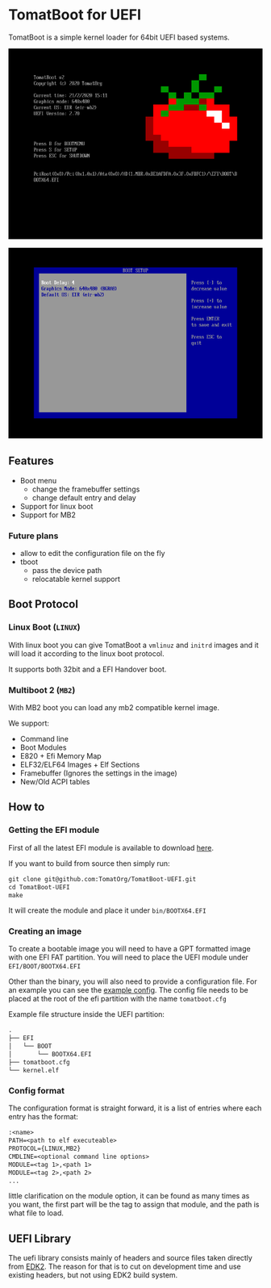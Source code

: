 # TomatBoot for UEFI

TomatBoot is a simple kernel loader for 64bit UEFI based systems.

![Main Menu](screenshots/mainmenu.png)

![Setup Menu](screenshots/setupmenu.png)

## Features

* Boot menu
	* change the framebuffer settings
	* change default entry and delay
* Support for linux boot
* Support for MB2

### Future plans
* allow to edit the configuration file on the fly
* tboot
    * pass the device path
    * relocatable kernel support

## Boot Protocol
### Linux Boot (`LINUX`)
With linux boot you can give TomatBoot a `vmlinuz` and `initrd` images and it will load it according to the linux 
boot protocol.

It supports both 32bit and a EFI Handover boot.

### Multiboot 2 (`MB2`)
With MB2 boot you can load any mb2 compatible kernel image.

We support:
* Command line
* Boot Modules
* E820 + Efi Memory Map
* ELF32/ELF64 Images + Elf Sections
* Framebuffer (Ignores the settings in the image)
* New/Old ACPI tables

## How to
### Getting the EFI module
First of all the latest EFI module is available to download [here]().

If you want to build from source then simply run:
```shell script
git clone git@github.com:TomatOrg/TomatBoot-UEFI.git
cd TomatBoot-UEFI
make
```

It will create the module and place it under `bin/BOOTX64.EFI`

### Creating an image
To create a bootable image you will need to have a GPT formatted image with one EFI FAT partition. You will 
need to place the UEFI module under `EFI/BOOT/BOOTX64.EFI` 

Other than the binary, you will also need to provide a configuration file. For an example you can see the 
[example config](config/example.cfg). The config file needs to be placed at the root of the efi partition 
with the name `tomatboot.cfg`


Example file structure inside the UEFI partition:
```
.
├── EFI
│   └── BOOT
│       └── BOOTX64.EFI
├── tomatboot.cfg
└── kernel.elf
```

### Config format
The configuration format is straight forward, it is a list of entries where each entry has the format:
```
:<name>
PATH=<path to elf executeable>
PROTOCOL={LINUX,MB2}
CMDLINE=<optional command line options>
MODULE=<tag 1>,<path 1>
MODULE=<tag 2>,<path 2>
...
```

little clarification on the module option, it can be found as many times as you want, the first part will be the tag to
assign that module, and the path is what file to load.

## UEFI Library

The uefi library consists mainly of headers and source files taken directly from [EDK2](https://github.com/tianocore/edk2). 
The reason for that is to cut on development time and use existing headers, but not using EDK2 build system.
